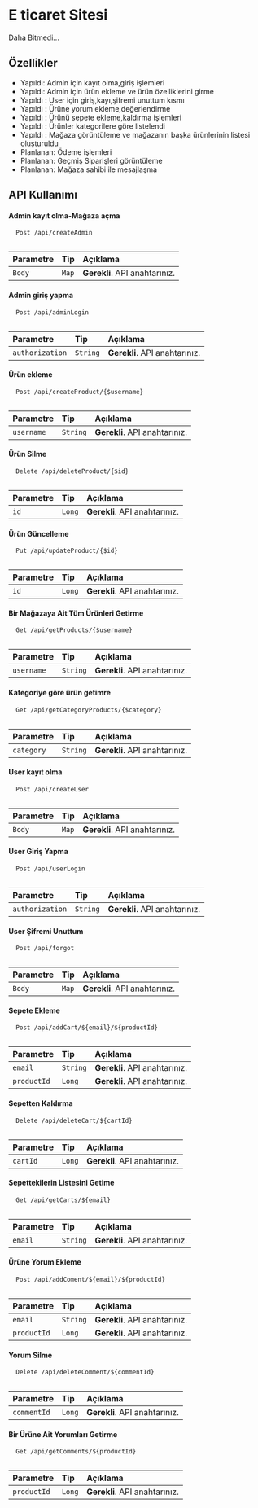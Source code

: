 
# E ticaret Sitesi

Daha Bitmedi...



## Özellikler

- Yapıldı: Admin için kayıt olma,giriş işlemleri
- Yapıldı: Admin için ürün ekleme ve ürün özelliklerini  girme
- Yapıldı : User için giriş,kayı,şifremi unuttum kısmı
- Yapıldı : Ürüne yorum ekleme,değerlendirme
- Yapıldı : Ürünü sepete ekleme,kaldırma işlemleri
- Yapıldı : Ürünler kategorilere göre listelendi
- Yapıldı : Mağaza görüntüleme ve mağazanın başka ürünlerinin listesi oluşturuldu
- Planlanan: Ödeme işlemleri
- Planlanan: Geçmiş Siparişleri görüntüleme
- Planlanan: Mağaza sahibi ile mesajlaşma

  
## API Kullanımı

#### Admin kayıt olma-Mağaza açma

```http
  Post /api/createAdmin
  
```
| Parametre | Tip     | Açıklama                |
| :-------- | :------- | :------------------------- |
| `Body` | `Map` | **Gerekli**. API anahtarınız. |

#### Admin giriş yapma
```http
  Post /api/adminLogin
  
```
| Parametre | Tip     | Açıklama                |
| :-------- | :------- | :------------------------- |
| `authorization` | `String` | **Gerekli**. API anahtarınız. |

#### Ürün ekleme
```http
  Post /api/createProduct/{$username}
  
```
| Parametre | Tip     | Açıklama                |
| :-------- | :------- | :------------------------- |
| `username` | `String` | **Gerekli**. API anahtarınız. |

#### Ürün Silme
```http
  Delete /api/deleteProduct/{$id}
  
```
| Parametre | Tip     | Açıklama                |
| :-------- | :------- | :------------------------- |
| `id` | `Long` | **Gerekli**. API anahtarınız. |

#### Ürün Güncelleme
```http
  Put /api/updateProduct/{$id}
  
```
| Parametre | Tip     | Açıklama                |
| :-------- | :------- | :------------------------- |
| `id` | `Long` | **Gerekli**. API anahtarınız. |


#### Bir Mağazaya Ait Tüm Ürünleri Getirme
```http
  Get /api/getProducts/{$username}
  
```
| Parametre | Tip     | Açıklama                |
| :-------- | :------- | :------------------------- |
| `username` | `String` | **Gerekli**. API anahtarınız. |

#### Kategoriye göre ürün getimre
```http
  Get /api/getCategoryProducts/{$category}
  
```
| Parametre | Tip     | Açıklama                |
| :-------- | :------- | :------------------------- |
| `category` | `String` | **Gerekli**. API anahtarınız. |

#### User kayıt olma

```http
  Post /api/createUser
  
```
| Parametre | Tip     | Açıklama                |
| :-------- | :------- | :------------------------- |
| `Body` | `Map` | **Gerekli**. API anahtarınız. |

#### User Giriş Yapma
```http
  Post /api/userLogin
  
```
| Parametre | Tip     | Açıklama                |
| :-------- | :------- | :------------------------- |
| `authorization` | `String` | **Gerekli**. API anahtarınız. |

#### User Şifremi Unuttum
```http
  Post /api/forgot
  
```
| Parametre | Tip     | Açıklama                |
| :-------- | :------- | :------------------------- |
| `Body` | `Map` | **Gerekli**. API anahtarınız. |

#### Sepete Ekleme
```http
  Post /api/addCart/${email}/${productId}
  
```
| Parametre | Tip     | Açıklama                |
| :-------- | :------- | :------------------------- |
| `email` | `String` | **Gerekli**. API anahtarınız. |
| `productId` | `Long` | **Gerekli**. API anahtarınız. |

#### Sepetten Kaldırma
```http
  Delete /api/deleteCart/${cartId}
  
```
| Parametre | Tip     | Açıklama                |
| :-------- | :------- | :------------------------- |
| `cartId` | `Long` | **Gerekli**. API anahtarınız. |

#### Sepettekilerin Listesini Getime
```http
  Get /api/getCarts/${email}
  
```
| Parametre | Tip     | Açıklama                |
| :-------- | :------- | :------------------------- |
| `email` | `String` | **Gerekli**. API anahtarınız. |

#### Ürüne Yorum Ekleme
```http
  Post /api/addComent/${email}/${productId}
  
```
| Parametre | Tip     | Açıklama                |
| :-------- | :------- | :------------------------- |
| `email` | `String` | **Gerekli**. API anahtarınız. |
| `productId` | `Long` | **Gerekli**. API anahtarınız. |

#### Yorum Silme
```http
  Delete /api/deleteComment/${commentId}
  
```
| Parametre | Tip     | Açıklama                |
| :-------- | :------- | :------------------------- |
| `commentId` | `Long` | **Gerekli**. API anahtarınız. |

#### Bir Ürüne Ait Yorumları Getirme
```http
  Get /api/getComments/${productId}
  
```
| Parametre | Tip     | Açıklama                |
| :-------- | :------- | :------------------------- |
| `productId` | `Long` | **Gerekli**. API anahtarınız. |













  


  
